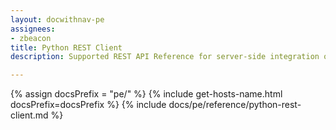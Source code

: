 ```yaml
---
layout: docwithnav-pe
assignees:
- zbeacon
title: Python REST Client
description: Supported REST API Reference for server-side integration of your python projects

---
```


{% assign docsPrefix = "pe/" %}
{% include get-hosts-name.html docsPrefix=docsPrefix %}
{% include docs/pe/reference/python-rest-client.md %}




